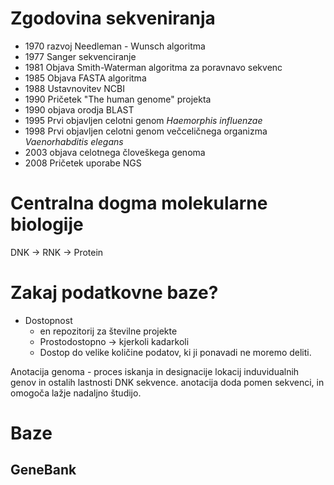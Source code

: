 # Zgodovina sekveniranja
- 1970 razvoj Needleman - Wunsch algoritma
- 1977 Sanger sekvenciranje
- 1981 Objava Smith-Waterman algoritma za poravnavo sekvenc
- 1985 Objava FASTA algoritma
- 1988 Ustavnovitev NCBI
- 1990 Pričetek "The human genome" projekta
- 1990 objava orodja BLAST
- 1995 Prvi objavljen celotni genom *Haemorphis influenzae*
- 1998 Prvi objavljen celotni genom večceličnega organizma *Vaenorhabditis elegans*
- 2003 objava celotnega človeškega genoma
- 2008 Pričetek uporabe NGS

# Centralna dogma molekularne biologije
DNK → RNK → Protein

# Zakaj podatkovne baze?
- Dostopnost
	- en repozitorij za številne projekte
	- Prostodostopno → kjerkoli kadarkoli
	- Dostop do velike količine podatov, ki ji ponavadi ne moremo deliti.

Anotacija genoma - proces iskanja in designacije lokacij induvidualnih genov in ostalih lastnosti DNK sekvence. anotacija doda pomen sekvenci, in omogoča lažje nadaljno študijo.

# Baze
## GeneBank
